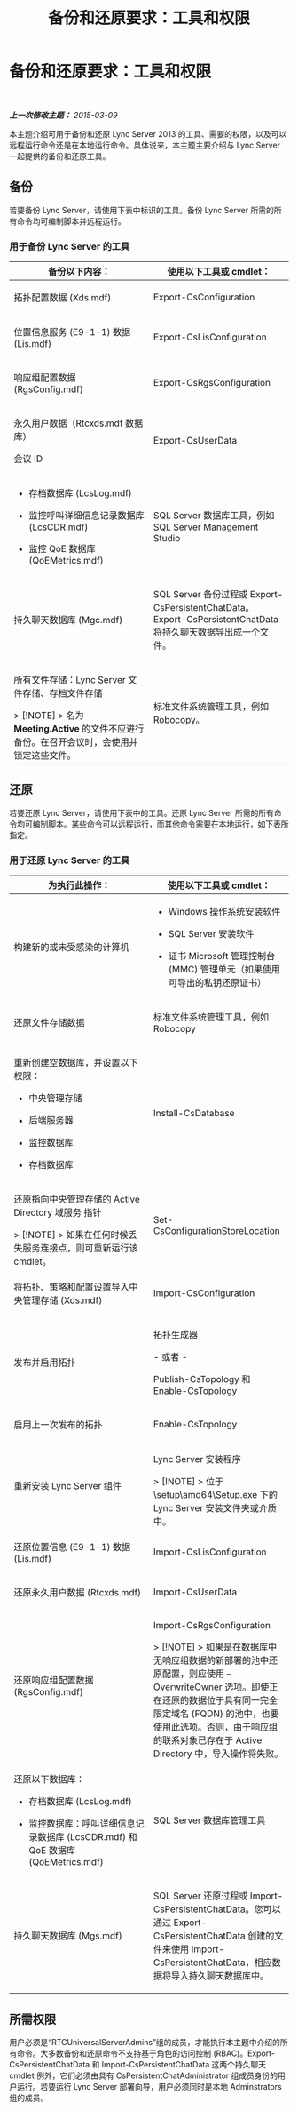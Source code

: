 ﻿---
title: 备份和还原要求：工具和权限
TOCTitle: 备份和还原要求：工具和权限
ms:assetid: 35ec2e33-f33e-4f84-9e64-6550fd78aa52
ms:mtpsurl: https://technet.microsoft.com/zh-cn/library/Hh202171(v=OCS.15)
ms:contentKeyID: 52060987
ms.date: 05/19/2016
mtps_version: v=OCS.15
ms.translationtype: HT
---

# 备份和还原要求：工具和权限

 

_**上一次修改主题：** 2015-03-09_

本主题介绍可用于备份和还原 Lync Server 2013 的工具、需要的权限，以及可以远程运行命令还是在本地运行命令。具体说来，本主题主要介绍与 Lync Server 一起提供的备份和还原工具。

## 备份

若要备份 Lync Server，请使用下表中标识的工具。备份 Lync Server 所需的所有命令均可编制脚本并远程运行。

### 用于备份 Lync Server 的工具

<table>
<colgroup>
<col style="width: 50%" />
<col style="width: 50%" />
</colgroup>
<thead>
<tr class="header">
<th>备份以下内容：</th>
<th>使用以下工具或 cmdlet：</th>
</tr>
</thead>
<tbody>
<tr class="odd">
<td><p>拓扑配置数据 (Xds.mdf)</p></td>
<td><p>Export-CsConfiguration</p></td>
</tr>
<tr class="even">
<td><p>位置信息服务 (E9-1-1) 数据 (Lis.mdf)</p></td>
<td><p>Export-CsLisConfiguration</p></td>
</tr>
<tr class="odd">
<td><p>响应组配置数据 (RgsConfig.mdf)</p></td>
<td><p>Export-CsRgsConfiguration</p></td>
</tr>
<tr class="even">
<td><p>永久用户数据（Rtcxds.mdf 数据库）</p>
<p>会议 ID</p></td>
<td><p>Export-CsUserData</p></td>
</tr>
<tr class="odd">
<td><ul>
<li><p>存档数据库 (LcsLog.mdf)</p></li>
<li><p>监控呼叫详细信息记录数据库 (LcsCDR.mdf)</p></li>
<li><p>监控 QoE 数据库 (QoEMetrics.mdf)</p></li>
</ul></td>
<td><p>SQL Server 数据库工具，例如 SQL Server Management Studio</p></td>
</tr>
<tr class="even">
<td><p>持久聊天数据库 (Mgc.mdf)</p></td>
<td><p>SQL Server 备份过程或 Export-CsPersistentChatData。Export-CsPersistentChatData 将持久聊天数据导出成一个文件。</p></td>
</tr>
<tr class="odd">
<td><p>所有文件存储：Lync Server 文件存储、存档文件存储</p>
<div class="alert">
> [!NOTE]  
> 名为 <strong>Meeting.Active</strong> 的文件不应进行备份。在召开会议时，会使用并锁定这些文件。


</div></td>
<td><p>标准文件系统管理工具，例如 Robocopy。</p></td>
</tr>
</tbody>
</table>


## 还原

若要还原 Lync Server，请使用下表中的工具。还原 Lync Server 所需的所有命令均可编制脚本。某些命令可以远程运行，而其他命令需要在本地运行，如下表所指定。

### 用于还原 Lync Server 的工具

<table>
<colgroup>
<col style="width: 50%" />
<col style="width: 50%" />
</colgroup>
<thead>
<tr class="header">
<th>为执行此操作：</th>
<th>使用以下工具或 cmdlet：</th>
</tr>
</thead>
<tbody>
<tr class="odd">
<td><p>构建新的或未受感染的计算机</p></td>
<td><ul>
<li><p>Windows 操作系统安装软件</p></li>
<li><p>SQL Server 安装软件</p></li>
<li><p>证书 Microsoft 管理控制台 (MMC) 管理单元（如果使用可导出的私钥还原证书）</p></li>
</ul></td>
</tr>
<tr class="even">
<td><p>还原文件存储数据</p></td>
<td><p>标准文件系统管理工具，例如 Robocopy</p></td>
</tr>
<tr class="odd">
<td><p>重新创建空数据库，并设置以下权限：</p>
<ul>
<li><p>中央管理存储</p></li>
<li><p>后端服务器</p></li>
<li><p>监控数据库</p></li>
<li><p>存档数据库</p></li>
</ul></td>
<td><p>Install-CsDatabase</p></td>
</tr>
<tr class="even">
<td><p>还原指向中央管理存储的 Active Directory 域服务 指针</p>
<div class="alert">
> [!NOTE]  
> 如果在任何时候丢失服务连接点，则可重新运行该 cmdlet。


</div></td>
<td><p>Set-CsConfigurationStoreLocation</p></td>
</tr>
<tr class="odd">
<td><p>将拓扑、策略和配置设置导入中央管理存储 (Xds.mdf)</p></td>
<td><p>Import-CsConfiguration</p></td>
</tr>
<tr class="even">
<td><p>发布并启用拓扑</p></td>
<td><p>拓扑生成器</p>
<p>- 或者 -</p>
<p>Publish-CsTopology 和 Enable-CsTopology</p></td>
</tr>
<tr class="odd">
<td><p>启用上一次发布的拓扑</p></td>
<td><p>Enable-CsTopology</p></td>
</tr>
<tr class="even">
<td><p>重新安装 Lync Server 组件</p></td>
<td><p>Lync Server 安装程序</p>
<div class="alert">
> [!NOTE]  
> 位于 \setup\amd64\Setup.exe 下的 Lync Server 安装文件夹或介质中。


</div></td>
</tr>
<tr class="odd">
<td><p>还原位置信息 (E9-1-1) 数据 (Lis.mdf)</p></td>
<td><p>Import-CsLisConfiguration</p></td>
</tr>
<tr class="even">
<td><p>还原永久用户数据 (Rtcxds.mdf)</p></td>
<td><p>Import-CsUserData</p></td>
</tr>
<tr class="odd">
<td><p>还原响应组配置数据 (RgsConfig.mdf)</p></td>
<td><p>Import-CsRgsConfiguration</p>
<div class="alert">
> [!NOTE]  
> 如果是在数据库中无响应组数据的新部署的池中还原配置，则应使用 –OverwriteOwner 选项。即使正在还原的数据位于具有同一完全限定域名 (FQDN) 的池中，也要使用此选项。否则，由于响应组的联系对象已存在于 Active Directory 中，导入操作将失败。


</div></td>
</tr>
<tr class="even">
<td><p>还原以下数据库：</p>
<ul>
<li><p>存档数据库 (LcsLog.mdf)</p></li>
<li><p>监控数据库：呼叫详细信息记录数据库 (LcsCDR.mdf) 和 QoE 数据库 (QoEMetrics.mdf)</p></li>
</ul></td>
<td><p>SQL Server 数据库管理工具</p></td>
</tr>
<tr class="odd">
<td><p>持久聊天数据库 (Mgs.mdf)</p></td>
<td><p>SQL Server 还原过程或 Import-CsPersistentChatData。您可以通过 Export-CsPersistentChatData 创建的文件来使用 Import-CsPersistentChatData，相应数据将导入持久聊天数据库中。</p></td>
</tr>
</tbody>
</table>


## 所需权限

用户必须是“RTCUniversalServerAdmins”组的成员，才能执行本主题中介绍的所有命令。大多数备份和还原命令不支持基于角色的访问控制 (RBAC)。Export-CsPersistentChatData 和 Import-CsPersistentChatData 这两个持久聊天 cmdlet 例外，它们必须由具有 CsPersistentChatAdministrator 组成员身份的用户运行。若要运行 Lync Server 部署向导，用户必须同时是本地 Adminstrators 组的成员。

